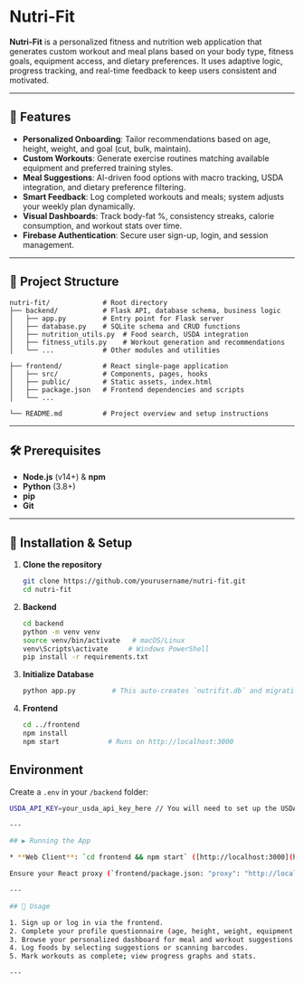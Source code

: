 # Nutri-Fit

**Nutri-Fit** is a personalized fitness and nutrition web application that generates custom workout and meal plans based on your body type, fitness goals, equipment access, and dietary preferences. It uses adaptive logic, progress tracking, and real-time feedback to keep users consistent and motivated.

---

## 🚀 Features

* **Personalized Onboarding**: Tailor recommendations based on age, height, weight, and goal (cut, bulk, maintain).
* **Custom Workouts**: Generate exercise routines matching available equipment and preferred training styles.
* **Meal Suggestions**: AI-driven food options with macro tracking, USDA integration, and dietary preference filtering.
* **Smart Feedback**: Log completed workouts and meals; system adjusts your weekly plan dynamically.
* **Visual Dashboards**: Track body-fat %, consistency streaks, calorie consumption, and workout stats over time.
* **Firebase Authentication**: Secure user sign-up, login, and session management.

---

## 📁 Project Structure

```
nutri-fit/             # Root directory
├── backend/           # Flask API, database schema, business logic
│   ├── app.py         # Entry point for Flask server
│   ├── database.py    # SQLite schema and CRUD functions
│   ├── nutrition_utils.py  # Food search, USDA integration
│   ├── fitness_utils.py    # Workout generation and recommendations
│   └── ...            # Other modules and utilities

├── frontend/          # React single-page application
│   ├── src/           # Components, pages, hooks
│   ├── public/        # Static assets, index.html
│   ├── package.json   # Frontend dependencies and scripts
│   └── ...

└── README.md          # Project overview and setup instructions
```

---

## 🛠️ Prerequisites

* **Node.js** (v14+) & **npm**
* **Python** (3.8+)
* **pip**
* **Git**

---

## 🔧 Installation & Setup

1. **Clone the repository**

   ```bash
   git clone https://github.com/yourusername/nutri-fit.git
   cd nutri-fit
   ```

2. **Backend**

   ```bash
   cd backend
   python -m venv venv
   source venv/bin/activate   # macOS/Linux
   venv\Scripts\activate     # Windows PowerShell
   pip install -r requirements.txt
   ```

4. **Initialize Database**

   ```bash
   python app.py         # This auto-creates `nutrifit.db` and migrations
   ```

5. **Frontend**

   ```bash
   cd ../frontend
   npm install
   npm start            # Runs on http://localhost:3000
   ```
## Environment

Create a `.env` in your `/backend` folder:

```bash
USDA_API_KEY=your_usda_api_key_here // You will need to set up the USDA food API key

---

## ▶️ Running the App

* **Web Client**: `cd frontend && npm start` ([http://localhost:3000](http://localhost:3000))

Ensure your React proxy (`frontend/package.json: "proxy": "http://localhost:5000"`) is set so `/api/*` routes forward correctly.

---

## 📒 Usage

1. Sign up or log in via the frontend.
2. Complete your profile questionnaire (age, height, weight, equipment, goals).
3. Browse your personalized dashboard for meal and workout suggestions.
4. Log foods by selecting suggestions or scanning barcodes.
5. Mark workouts as complete; view progress graphs and stats.

---
